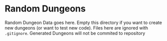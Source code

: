 # Random Dungeons

Random Dungeon Data goes here. Empty this directory if you want to create new dungeons (or want to test new code).
Files here are ignored with `.gitignore`. Generated Dungeons will not be commited to repository